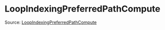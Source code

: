 # LoopIndexingPreferredPathCompute

Source: [LoopIndexingPreferredPathCompute](../../csrc/device_lower/analysis/index_compute.cpp#L1292)
